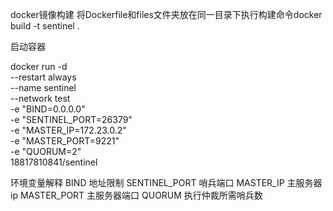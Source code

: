 docker镜像构建
将Dockerfile和files文件夹放在同一目录下执行构建命令docker build -t sentinel .

启动容器

docker run -d \
    --restart always \
    --name sentinel \
    --network test \
    -e "BIND=0.0.0.0" \
    -e "SENTINEL_PORT=26379" \
    -e "MASTER_IP=172.23.0.2" \
    -e "MASTER_PORT=9221" \
    -e "QUORUM=2" \
    18817810841/sentinel


环境变量解释
BIND 地址限制
SENTINEL_PORT 哨兵端口
MASTER_IP 主服务器ip
MASTER_PORT 主服务器端口
QUORUM 执行仲裁所需哨兵数